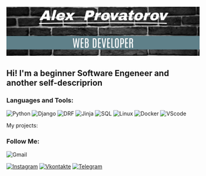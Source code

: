 ![Header](https://github.com/AlexProvatorov/AlexProvatorov/blob/main/assets/header.png)

## Hi! I'm a beginner Software Engeneer and another self-descriprion

### Languages and Tools:

![Python](https://img.shields.io/badge/-Python-343434?style=for-the-badge&logo=python&logoColor=097CDB)
![Django](https://img.shields.io/badge/-Django-343434?style=for-the-badge&logo=django&logoColor=2ab079)
![DRF](https://img.shields.io/badge/-DRF-343434?style=for-the-badge&logo=django&logoColor=800080)
![Jinja](https://img.shields.io/badge/-Jinja-343434?style=for-the-badge&logo=jinja&logoColor=f2f3f4)
![SQL](https://img.shields.io/badge/-SQL-343434?style=for-the-badge&logo=mysql&logoColor=00648b)
![Linux](https://img.shields.io/badge/-Linux-343434?style=for-the-badge&logo=linux&logoColor=E9D54D)
![Docker](https://img.shields.io/badge/-Docker-343434?style=for-the-badge&logo=Docker&logoColor=3f74f1)
![VScode](https://img.shields.io/badge/-VScode-343434?style=for-the-badge&logo=VScode&logoColor=f2f3f4)


My projects:

### Follow Me:

![Gmail](https://img.shields.io/badge/-Gmail-343434?style=for-the-badge&logo=gmail)<a href = "mailto: sasha.provatorov@gmail.com"></a>

[![Instagram](https://img.shields.io/badge/-Instagram-343434?style=for-the-badge&logo=instagram&logoColor=B4068E)](https://www.instagram.com/alexsatan23)
[![Vkontakte](https://img.shields.io/badge/-Vkontakte-343434?style=for-the-badge&logo=vk&logoColor=4F7D83)](https://vk.com/alex_provatorov)
[![Telegram](https://img.shields.io/badge/-Telegram-343434?style=for-the-badge&logo=telegram)](https://t.me/AlexProvatorov)